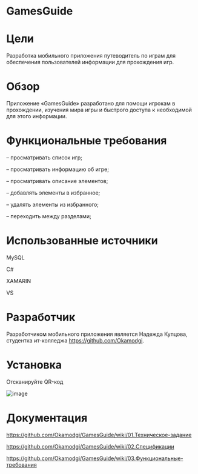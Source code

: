 # GamesGuide

# __Цели__
Разработка мобильного приложения путеводитель по играм для обеспечения пользователей информации для прохождения игр.

# __Обзор__
Приложение «GamesGuide» разработано для помощи игрокам в прохождении, изучения мира игры и быстрого доступа к необходимой для этого информации.

# __Функциональные требования__
–	просматривать список игр;

–	просматривать информацию об игре;

–	просматривать описание элементов;

–	добавлять элементы в избранное;

–	удалять элементы из избранного;

–	переходить между разделами;

# __Использованные источники__
MySQL

C#

XAMARIN

VS

# __Разработчик__
Разработчиком мобильного приложения является Надежда Купцова, студентка ит-колледжа https://github.com/Okamodgi.

# __Установка__
Отсканируйте QR-код

![image](https://github.com/Okamodgi/GamesGuide/assets/123985263/da0c393c-3585-44c0-b400-d9bc67b81b7f)

# __Документация__
https://github.com/Okamodgi/GamesGuide/wiki/01.Техническое-задание

https://github.com/Okamodgi/GamesGuide/wiki/02.Спецификации

https://github.com/Okamodgi/GamesGuide/wiki/03.Функциональные-требования
